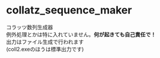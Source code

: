 # collatz_sequence_maker
コラッツ数列生成器<br>
例外処理とかは特に入れていません。<b>何が起きても自己責任で！</b><br>
出力はファイル生成で行われます<br>
(coll2.exeのほうは標準出力です)
